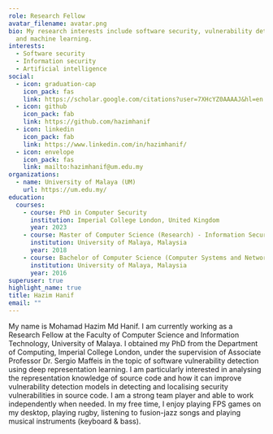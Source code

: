 ```yaml
---
role: Research Fellow
avatar_filename: avatar.png
bio: My research interests include software security, vulnerability detection
  and machine learning.
interests:
  - Software security
  - Information security
  - Artificial intelligence
social:
  - icon: graduation-cap
    icon_pack: fas
    link: https://scholar.google.com/citations?user=7XHcYZ0AAAAJ&hl=en
  - icon: github
    icon_pack: fab
    link: https://github.com/hazimhanif
  - icon: linkedin
    icon_pack: fab
    link: https://www.linkedin.com/in/hazimhanif/
  - icon: envelope
    icon_pack: fas
    link: mailto:hazimhanif@um.edu.my
organizations:
  - name: University of Malaya (UM)
    url: https://um.edu.my/
education:
  courses:
    - course: PhD in Computer Security
      institution: Imperial College London, United Kingdom
      year: 2023
    - course: Master of Computer Science (Research) - Information Security
      institution: University of Malaya, Malaysia
      year: 2018
    - course: Bachelor of Computer Science (Computer Systems and Networking)
      institution: University of Malaya, Malaysia
      year: 2016
superuser: true
highlight_name: true
title: Hazim Hanif
email: ""
---
```

My name is Mohamad Hazim Md Hanif. I am currently working as a Research Fellow at the Faculty of Computer Science and Information Technology, University of Malaya. I obtained my PhD from the Department of Computing, Imperial College London, under the supervision of Associate Professor Dr. Sergio Maffeis in the topic of software vulnerability detection using deep representation learning. I am particularly interested in analysing the representation knowledge of source code and how it can improve vulnerability detection models in detecting and localising security vulnerabilities in source code. I am a strong team player and able to work independently when needed. In my free time, I enjoy playing FPS games on my desktop, playing rugby, listening to fusion-jazz songs and playing musical instruments (keyboard & bass).